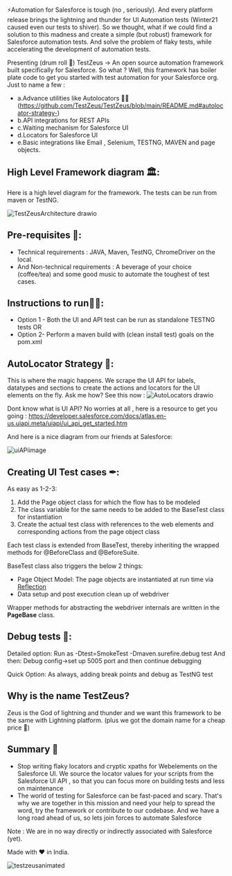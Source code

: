 
⚡Automation for Salesforce is tough (no , seriously). And every platform release brings the lightning and thunder for UI Automation tests (Winter21 caused even our tests to shiver). So we thought, what if we could find a solution to this madness and create a simple (but robust) framework for Salesforce automation tests.
And solve the problem of flaky tests, while accelerating the development of automation tests. 

Presenting (drum roll 🥁) TestZeus -> An open source automation framework built specifically for Salesforce. 
So what ? Well, this framework has boiler plate code to get you started with test automation for your Salesforce org. 
Just to name a few : 
* a.Advance utilities like Autolocators 🧙‍♂️ (https://github.com/TestZeus/TestZeus/blob/main/README.md#autolocator-strategy-)
* b.API integrations for REST APIs
* c.Waiting mechanism for Salesforce UI
* d.Locators for Salesforce UI
* e.Basic integrations like Email , Selenium, TESTNG, MAVEN and page objects.

## High Level Framework diagram 🏛:
Here is a high level diagram for the framework. The tests can be run from maven or TestNG. 

![TestZeusArchitecture drawio](https://user-images.githubusercontent.com/7482112/152764945-5db3052b-3125-4b23-b2ee-1bab49dbc7b6.png)




## Pre-requisites 🔗:
  * Technical requirements : JAVA, Maven, TestNG, ChromeDriver on the local. 
 * And Non-technical requirements : A beverage of your choice (coffee/tea) and some good music to automate the toughest of test cases. 
  
 ## Instructions to run🏃‍♂️:
   - Option 1 - Both the UI and API test can be run as standalone TESTNG tests
    OR
   - Option 2- Perform a maven build with (clean install test) goals on the pom.xml
   
 ## AutoLocator Strategy 🤖:   
This is where the magic happens. We scrape the UI API for labels, datatypes and sections to create the actions and locators for the UI elements on the fly. 
Ask me how? See this now : 
![AutoLocators drawio](https://user-images.githubusercontent.com/7482112/152765014-d55d9556-91cb-4b11-a3ab-d9675a5db7f6.png)

 Dont know what is UI API? 
 No worries at all , here is a resource to get you going : https://developer.salesforce.com/docs/atlas.en-us.uiapi.meta/uiapi/ui_api_get_started.htm
 
 And here is a nice diagram from our friends at Salesforce: 
 
![uiAPiimage](https://user-images.githubusercontent.com/7482112/152789742-b0bedc53-7d6e-4565-872e-77150766b43f.png)

## Creating UI Test cases ✒:
As easy as 1-2-3:
 1. Add the Page object class for which the flow has to be modeled
 2. The class variable for the same needs to be added to the BaseTest class for instantiation
 3. Create the actual test class with references to the web elements and corresponding actions from the page object class 


Each test class is extended from BaseTest, thereby inheriting the wrapped methods for @BeforeClass and @BeforeSuite.

BaseTest class also triggers the below 2 things:

 - Page Object Model: The page objects are instantiated at run time via [Reflection]([https://www.oracle.com/technical-resources/articles/java/javareflection.html](https://www.oracle.com/technical-resources/articles/java/javareflection.html))
 - Data setup and post execution clean up of webdriver

Wrapper methods for abstracting the webdriver internals are written in the **PageBase** class.

  
## Debug tests 🐜:
  Detailed option: Run as -Dtest=SmokeTest -Dmaven.surefire.debug test
  And then: 
  Debug config->set up 5005 port and then continue debugging

Quick Option: As always, adding break points and debug as TestNG test

## Why is the name TestZeus?
Zeus is the God of lightning and thunder and we want this framework to be the same with Lightning platform. 
(plus we got the domain name for a cheap price 🤗)

## Summary 🙏
- Stop writing flaky locators and cryptic xpaths for Webelements on the Salesforce UI. We  source the locator values for your scripts from the Salesforce UI API , so that you can focus more on building tests and less on maintenance
- The world of testing for Salesforce can be fast-paced and scary. That's why we are together in this mission and need your help to spread the word, try the framework or contribute to our codebase. And we have a long road ahead of us, so lets join forces to automate Salesforce

Note : We are in no way directly or indirectly associated with Salesforce (yet). 

Made with ♥ in India.



![testzeusanimated](https://user-images.githubusercontent.com/7482112/152791284-53556ac2-ccd4-419d-a8c7-1e8036aafea8.gif)



